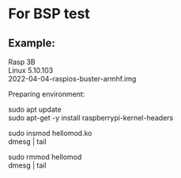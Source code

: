 # For BSP test

## Example:  
Rasp 3B  
Linux 5.10.103  
2022-04-04-raspios-buster-armhf.img   

Preparing environment:  

sudo apt update  
sudo apt-get -y install raspberrypi-kernel-headers  

sudo insmod hellomod.ko  
dmesg | tail  

sudo rmmod hellomod  
dmesg | tail


